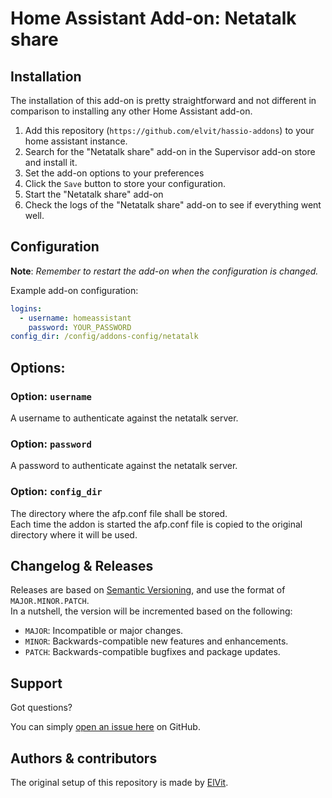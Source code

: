 # Home Assistant Add-on: Netatalk share

## Installation

The installation of this add-on is pretty straightforward and not different in comparison to installing any other Home Assistant add-on.  

1. Add this repository (`https://github.com/elvit/hassio-addons`) to your home assistant instance.  
2. Search for the "Netatalk share" add-on in the Supervisor add-on store and install it.  
3. Set the add-on options to your preferences  
4. Click the `Save` button to store your configuration.  
5. Start the "Netatalk share" add-on  
6. Check the logs of the "Netatalk share" add-on to see if everything went well.  

## Configuration

**Note**: _Remember to restart the add-on when the configuration is changed._

Example add-on configuration:  

```yaml
logins:
  - username: homeassistant
    password: YOUR_PASSWORD
config_dir: /config/addons-config/netatalk
```

## Options:

### Option: `username`

A username to authenticate against the netatalk server.  

### Option: `password`

A password to authenticate against the netatalk server.  

### Option: `config_dir`

The directory where the afp.conf file shall be stored.  
Each time the addon is started the afp.conf file is copied to the original directory where it will be used.  

## Changelog & Releases

Releases are based on [Semantic Versioning][semver], and use the format of `MAJOR.MINOR.PATCH`.  
In a nutshell, the version will be incremented based on the following:  

- `MAJOR`: Incompatible or major changes.  
- `MINOR`: Backwards-compatible new features and enhancements.  
- `PATCH`: Backwards-compatible bugfixes and package updates.  

## Support

Got questions?

You can simply [open an issue here][issue] on GitHub.  

## Authors & contributors

The original setup of this repository is made by [ElVit][elvit].  


[elvit]: https://github.com/elvit
[issue]: https://github.com/elvit/hassio-addons/issues
[semver]: https://semver.org/lang/de/spec/v2.0.0.html
